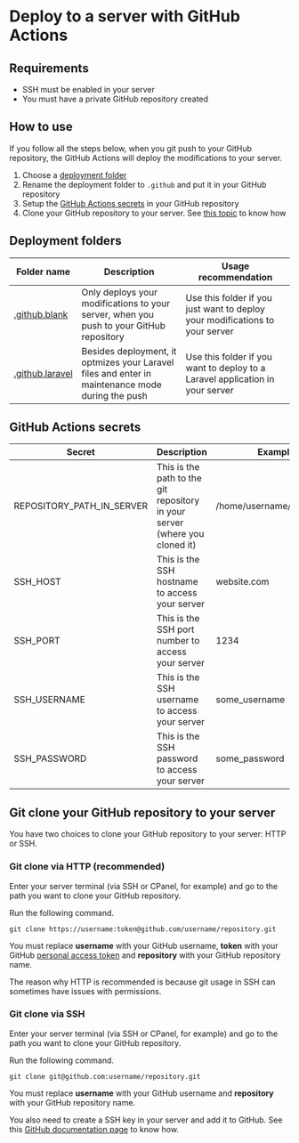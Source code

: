 # Deploy to a server with GitHub Actions

## Requirements

- SSH must be enabled in your server
- You must have a private GitHub repository created

## How to use

If you follow all the steps below, when you git push to your GitHub repository, the GitHub Actions will deploy the modifications to your server.

1. Choose a [deployment folder]()
2. Rename the deployment folder to `.github` and put it in your GitHub repository
3. Setup the [GitHub Actions secrets]() in your GitHub repository
4. Clone your GitHub repository to your server. See [this topic]() to know how

## Deployment folders

<table>
    <thead>
        <tr>
            <th>Folder name</th>
            <th>Description</th>
            <th>Usage recommendation</th>
        </tr>
    </thead>
    <tbody>
        <tr>
            <td><a href=".github.blank">.github.blank</a></td>
            <td>Only deploys your modifications to your server, when you push to your GitHub repository</td>
            <td>Use this folder if you just want to deploy your modifications to your server</td>
        </tr>
        <tr>
            <td><a href=".github.laravel">.github.laravel</a></td>
            <td>Besides deployment, it optmizes your Laravel files and enter in maintenance mode during the push</td>
            <td>Use this folder if you want to deploy to a Laravel application in your server</td>
        </tr>
    </tbody>
</table>

## GitHub Actions secrets

<table>
    <thead>
        <tr>
            <th>Secret</th>
            <th>Description</th>
            <th>Example</th>
        </tr>
    </thead>
    <tbody>
        <tr>
            <td>REPOSITORY_PATH_IN_SERVER</td>
            <td>This is the path to the git repository in your server (where you cloned it)</td>
            <td>/home/username/repository/</td>
        </tr>
        <tr>
            <td>SSH_HOST</td>
            <td>This is the SSH hostname to access your server</td>
            <td>website.com</td>
        </tr>
        <tr>
            <td>SSH_PORT</td>
            <td>This is the SSH port number to access your server</td>
            <td>1234</td>
        </tr>
        <tr>
            <td>SSH_USERNAME</td>
            <td>This is the SSH username to access your server</td>
            <td>some_username</td>
        </tr>
        <tr>
            <td>SSH_PASSWORD</td>
            <td>This is the SSH password to access your server</td>
            <td>some_password</td>
        </tr>
    </tbody>
</table>

## Git clone your GitHub repository to your server

You have two choices to clone your GitHub repository to your server: HTTP or SSH.

### Git clone via HTTP (recommended)

Enter your server terminal (via SSH or CPanel, for example) and go to the path you want to clone your GitHub repository.

Run the following command.

```
git clone https://username:token@github.com/username/repository.git
```

You must replace **username** with your GitHub username, **token** with your GitHub [personal access token](https://docs.github.com/en/authentication/keeping-your-account-and-data-secure/creating-a-personal-access-token) and **repository** with your GitHub repository name.

The reason why HTTP is recommended is because git usage in SSH can sometimes have issues with permissions.

### Git clone via SSH

Enter your server terminal (via SSH or CPanel, for example) and go to the path you want to clone your GitHub repository.

Run the following command.

```
git clone git@github.com:username/repository.git
```

You must replace **username** with your GitHub username and **repository** with your GitHub repository name.

You also need to create a SSH key in your server and add it to GitHub. See this [GitHub documentation page](https://docs.github.com/en/authentication/connecting-to-github-with-ssh/generating-a-new-ssh-key-and-adding-it-to-the-ssh-agent) to know how.